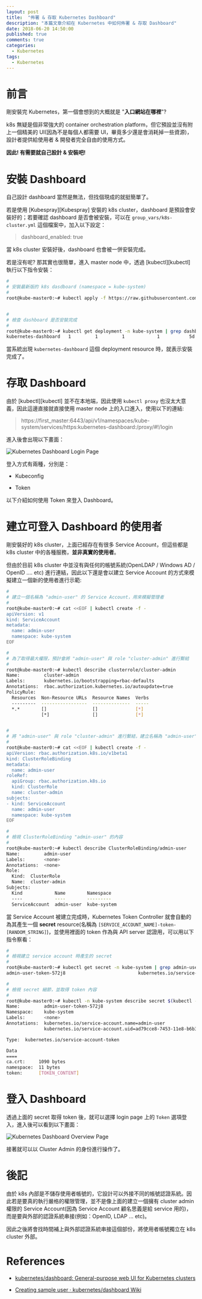 ```yaml
---
layout: post
title:  "佈署 & 存取 Kubernetes Dashboard"
description: "本篇文章介紹在 Kubernetes 中如何佈署 & 存取 Dashboard"
date: 2018-06-20 14:50:00
published: true
comments: true
categories:
  - Kubernetes
tags:
  - Kubernetes
---
```



前言
===

剛安裝完 Kubernetes，第一個會想到的大概就是 "**入口網站在哪裡**"?

k8s 無疑是個非常強大的 container orchestration platform，但它預設並沒有附上一個精美的 UI(因為不是每個人都需要 UI，畢竟多少還是會消耗掉一些資源)，設計者提供給使用者 & 開發者完全自由的使用方式。

**因此! 有需要就自己設計 & 安裝吧!**



安裝 Dashboard
=============

自己設計 dashboard 當然是無法，但找個現成的就挺簡單了。

若是使用 [Kubespray][Kubespray] 安裝的 k8s cluster，dashboard 是預設會安裝好的；若要確認 dashboard 是否會被安裝，可以在 `group_vars/k8s-cluster.yml` 這個檔案中，加入以下設定：

> dashboard_enabled: true

當 k8s cluster 安裝好後，dashboard 也會被一併安裝完成。

若是沒有呢? 那其實也很簡單，進入 master node 中，透過 [kubectl][kubectl] 執行以下指令安裝：

```bash
#
# 安裝最新版的 k8s dasdboard (namespace = kube-system)
#
root@kube-master0:~# kubectl apply -f https://raw.githubusercontent.com/kubernetes/dashboard/master/src/deploy/recommended/kubernetes-dashboard.yaml


#
# 檢查 dashboard 是否安裝完成
#
root@kube-master0:~# kubectl get deployment -n kube-system | grep dashboard
kubernetes-dashboard   1         1         1            1           5d
```

當系統出現 `kubernetes-dashboard` 這個 deployment resource 時，就表示安裝完成了。



存取 Dashboard
=============

由於 [kubectl][kubectl] 並不在本地端，因此使用 `kubectl proxy` 也沒太大意義，因此這邊直接就直接使用 master node 上的入口進入，使用以下的連結:

> https://first_master:6443/api/v1/namespaces/kube-system/services/https:kubernetes-dashboard:/proxy/#!/login

進入後會出現以下畫面：

![Kubernetes Dashboard Login Page](/blog/images//kubernetes/dashboard-login-page.png)

登入方式有兩種，分別是：

- Kubeconfig

- Token

以下介紹如何使用 Token 來登入 Dashboard。



建立可登入 Dashboard 的使用者
=========================

剛安裝好的 k8s cluster，上面已經存在有很多 Service Account，但這些都是 k8s cluster 中的各種服務，**並非真實的使用者**。

但由於目前 k8s cluster 中並沒有與任何的帳號系統(OpenLDAP / Windows AD / OpenID .... etc) 進行連結，因此以下還是會以建立 Service Account 的方式來模擬建立一個新的使用者進行示範:

```bash
#
# 建立一個名稱為 "admin-user" 的 Service Account，用來模擬管理者
#
root@kube-master0:~# cat <<EOF | kubectl create -f -
apiVersion: v1
kind: ServiceAccount
metadata:
  name: admin-user
  namespace: kube-system
EOF

#
# 為了取得最大權限，預計會將 "admin-user" 與 role "cluster-admin" 進行繫結
#
root@kube-master0:~# kubectl describe clusterrole/cluster-admin
Name:         cluster-admin
Labels:       kubernetes.io/bootstrapping=rbac-defaults
Annotations:  rbac.authorization.kubernetes.io/autoupdate=true
PolicyRule:
  Resources  Non-Resource URLs  Resource Names  Verbs
  ---------  -----------------  --------------  -----
  *.*        []                 []              [*]
             [*]                []              [*]


#
# 將 "admin-user" 與 role "cluster-admin" 進行繫結，建立名稱為 "admin-user" 的 ClusterRoleBinding
#
root@kube-master0:~# cat <<EOF | kubectl create -f -
apiVersion: rbac.authorization.k8s.io/v1beta1
kind: ClusterRoleBinding
metadata:
  name: admin-user
roleRef:
  apiGroup: rbac.authorization.k8s.io
  kind: ClusterRole
  name: cluster-admin
subjects:
- kind: ServiceAccount
  name: admin-user
  namespace: kube-system
EOF

#
# 檢視 ClusterRoleBinding "admin-user" 的內容
# 
root@kube-master0:~# kubectl describe ClusterRoleBinding/admin-user
Name:         admin-user
Labels:       <none>
Annotations:  <none>
Role:
  Kind:  ClusterRole
  Name:  cluster-admin
Subjects:
  Kind            Name        Namespace
  ----            ----        ---------
  ServiceAccount  admin-user  kube-system
```

當 Service Account 被建立完成時，Kubernetes Token Controller 就會自動的為其產生一個 **secret** resource(名稱為 `[SERVICE_ACCOUNT_NAME]-token-[RANDOM_STRING]`)，並使用裡面的 token 作為與 API server 認證用，可以用以下指令察看：

```bash
#
# 檢視建立 service account 時產生的 secret
#
root@kube-master0:~# kubectl get secret -n kube-system | grep admin-user
admin-user-token-572j8                           kubernetes.io/service-account-token   3         11m

#
# 檢視 secret 細節，並取得 token 內容
#
root@kube-master0:~# kubectl -n kube-system describe secret $(kubectl -n kube-system get secret | grep admin-user | awk '{print $1}')
Name:         admin-user-token-572j8
Namespace:    kube-system
Labels:       <none>
Annotations:  kubernetes.io/service-account.name=admin-user
              kubernetes.io/service-account.uid=ad79cce8-7453-11e8-b6b3-065296fdbf18

Type:  kubernetes.io/service-account-token

Data
====
ca.crt:     1090 bytes
namespace:  11 bytes
token:      [TOKEN_CONTENT]
```



登入 Dashboard
=============

透過上面的 secret 取得 token 後，就可以選擇 login page 上的 `Token` 選項登入，進入後可以看到以下畫面：

![Kubernetes Dashboard Overview Page](/blog/images/kubernetes/dashboard-overview-page.png)

接著就可以以 Cluster Admin 的身份進行操作了。



後記
===

由於 k8s 內部是不儲存使用者帳號的，它設計可以外接不同的帳號認證系統。因此若是要真的執行嚴格的權限管理，並不是像上面的建立一個擁有 cluster admin 權限的 Service Account(因為 Service Account 顧名思義是給 service 用的)，而是要與外部的認證系統串接(例如：OpenID, LDAP ... etc)。

因此之後將會找時間補上與外部認證系統串接這個部份，將使用者帳號獨立在 k8s cluster 外部。



References
==========

- [kubernetes/dashboard: General-purpose web UI for Kubernetes clusters](https://github.com/kubernetes/dashboard)

- [Creating sample user · kubernetes/dashboard Wiki](https://github.com/kubernetes/dashboard/wiki/Creating-sample-user)
